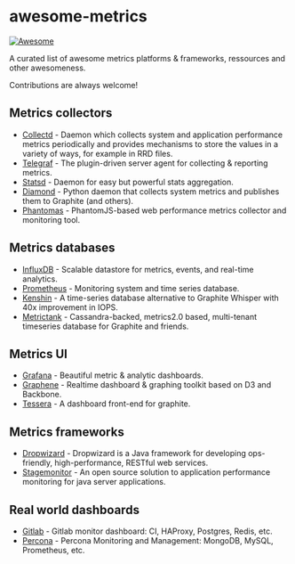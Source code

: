 # awesome-metrics 
[![Awesome](https://cdn.rawgit.com/sindresorhus/awesome/d7305f38d29fed78fa85652e3a63e154dd8e8829/media/badge.svg)](https://github.com/sindresorhus/awesome)

A curated list of awesome metrics platforms &amp; frameworks, ressources and other awesomeness.

Contributions are always welcome!

## Metrics collectors
* [Collectd](https://collectd.org/) - Daemon which collects system and application performance metrics periodically and provides mechanisms to store the values in a variety of ways, for example in RRD files.
* [Telegraf](https://docs.influxdata.com/telegraf/) - The plugin-driven server agent for collecting & reporting metrics.
* [Statsd](https://github.com/etsy/statsd) - Daemon for easy but powerful stats aggregation.
* [Diamond](http://diamond.readthedocs.io/) - Python daemon that collects system metrics and publishes them to Graphite (and others).
* [Phantomas](https://github.com/macbre/phantomas) - PhantomJS-based web performance metrics collector and monitoring tool.

## Metrics databases
* [InfluxDB](https://influxdata.com) - Scalable datastore for metrics, events, and real-time analytics.
* [Prometheus](https://prometheus.io/) - Monitoring system and time series database. 
* [Kenshin](https://github.com/douban/Kenshin/) - A time-series database alternative to Graphite Whisper with 40x improvement in IOPS.
* [Metrictank](https://github.com/raintank/metrictank) - Cassandra-backed, metrics2.0 based, multi-tenant timeseries database for Graphite and friends.

## Metrics UI
* [Grafana](http://grafana.org/) - Beautiful metric & analytic dashboards.
* [Graphene](http://jondot.github.io/graphene/) - Realtime dashboard & graphing toolkit based on D3 and Backbone. 
* [Tessera](http://tessera-metrics.github.io/tessera/) - A dashboard front-end for graphite.

## Metrics frameworks
* [Dropwizard](http://www.dropwizard.io/) - Dropwizard is a Java framework for developing ops-friendly, high-performance, RESTful web services.
* [Stagemonitor](http://www.stagemonitor.org/) - An open source solution to application performance monitoring for java server applications.

## Real world dashboards

* [Gitlab](http://monitor.gitlab.net/) - Gitlab monitor dashboard: CI, HAProxy, Postgres, Redis, etc.
* [Percona](https://pmmdemo.percona.com/graph/dashboard/db/pmm-demo) - Percona Monitoring and Management: MongoDB, MySQL, Prometheus, etc.
